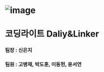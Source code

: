 # ![image](https://user-images.githubusercontent.com/55828130/164736308-b057c910-f1c0-4422-af15-7c5c8dd609f7.png)

# 코딩라이트 Daliy&Linker

### 팀장 : 신은지
### 팀원 : 고병채, 박도훈, 이동헌, 윤서연
